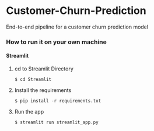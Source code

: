 # Customer-Churn-Prediction

End-to-end pipeline for a customer churn prediction model

### How to run it on your own machine

#### Streamlit

1. cd to Streamlit Directory

   ```
   $ cd Streamlit
   ```

2. Install the requirements

   ```
   $ pip install -r requirements.txt
   ```

3. Run the app

   ```
   $ streamlit run streamlit_app.py
   ```
